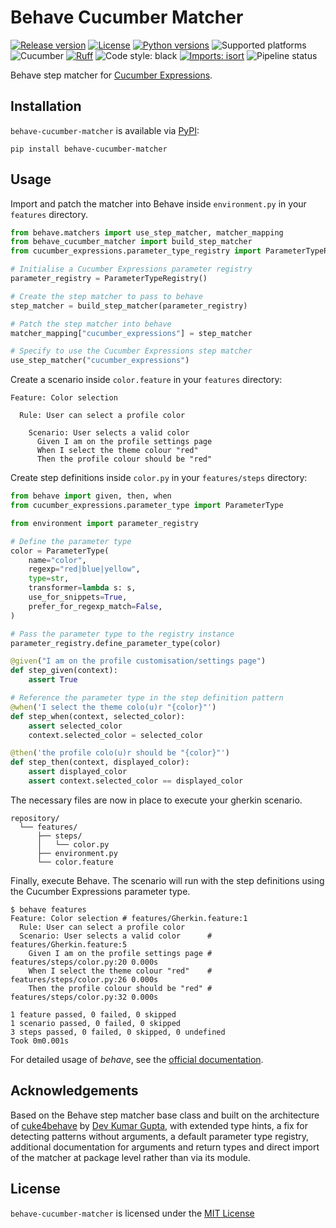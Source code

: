 # Behave Cucumber Matcher

[![Release version](https://img.shields.io/badge/dynamic/json?color=green&label=version&query=%24.info.version&url=https%3A%2F%2Ftest.pypi.org%2Fpypi%2Fbehave-cucumber-matcher%2Fjson)](https://test.pypi.org/pypi/behave-cucumber-matcher)
[![License](https://img.shields.io/pypi/l/behave-cucumber-matcher.svg)](https://pypi.python.org/pypi/behave-cucumber-matcher)
[![Python versions](https://img.shields.io/pypi/pyversions/behave-cucumber-matcher.svg)](https://pypi.org/pypi/behave-cucumber-matcher)
![Supported platforms](https://img.shields.io/badge/platforms-macOS%20%7C%20Windows%20%7C%20Linux-green)
![Cucumber](https://img.shields.io/badge/cucumber-gray?style=flat&logo=cucumber)
[![Ruff](https://img.shields.io/endpoint?url=https://raw.githubusercontent.com/astral-sh/ruff/main/assets/badge/v2.json)](https://github.com/astral-sh/ruff)
![Code style: black](https://img.shields.io/badge/code%20style-black-000000.svg)
[![Imports: isort](https://img.shields.io/badge/%20imports-isort-%231674b1?style=flat&labelColor=ef8336)](https://pycqa.github.io/isort/)
![Pipeline status](https://github.com/kieran-ryan/behave-cucumber-matcher/actions/workflows/main.yml/badge.svg)

Behave step matcher for [Cucumber Expressions](https://github.com/cucumber/cucumber-expressions).

## Installation

`behave-cucumber-matcher` is available via [PyPI](https://pypi.org/project/behave_cucumber_matcher/):

```console
pip install behave-cucumber-matcher
```

## Usage

Import and patch the matcher into Behave inside `environment.py` in your `features` directory.

```python
from behave.matchers import use_step_matcher, matcher_mapping
from behave_cucumber_matcher import build_step_matcher
from cucumber_expressions.parameter_type_registry import ParameterTypeRegistry

# Initialise a Cucumber Expressions parameter registry
parameter_registry = ParameterTypeRegistry()

# Create the step matcher to pass to behave
step_matcher = build_step_matcher(parameter_registry)

# Patch the step matcher into behave
matcher_mapping["cucumber_expressions"] = step_matcher

# Specify to use the Cucumber Expressions step matcher
use_step_matcher("cucumber_expressions")
```

Create a scenario inside `color.feature` in your `features` directory:

```gherkin
Feature: Color selection

  Rule: User can select a profile color

    Scenario: User selects a valid color
      Given I am on the profile settings page
      When I select the theme colour "red"
      Then the profile colour should be "red"
```

Create step definitions inside `color.py` in your `features/steps` directory:

```python
from behave import given, then, when
from cucumber_expressions.parameter_type import ParameterType

from environment import parameter_registry

# Define the parameter type
color = ParameterType(
    name="color",
    regexp="red|blue|yellow",
    type=str,
    transformer=lambda s: s,
    use_for_snippets=True,
    prefer_for_regexp_match=False,
)

# Pass the parameter type to the registry instance
parameter_registry.define_parameter_type(color)

@given("I am on the profile customisation/settings page")
def step_given(context):
    assert True

# Reference the parameter type in the step definition pattern
@when('I select the theme colo(u)r "{color}"')
def step_when(context, selected_color):
    assert selected_color
    context.selected_color = selected_color

@then('the profile colo(u)r should be "{color}"')
def step_then(context, displayed_color):
    assert displayed_color
    assert context.selected_color == displayed_color
```

The necessary files are now in place to execute your gherkin scenario.

```console
repository/
  └── features/
      ├── steps/
      │   └── color.py
      ├── environment.py
      └── color.feature
```

Finally, execute Behave. The scenario will run with the step definitions using the Cucumber Expressions parameter type.

```console
$ behave features
Feature: Color selection # features/Gherkin.feature:1
  Rule: User can select a profile color
  Scenario: User selects a valid color      # features/Gherkin.feature:5
    Given I am on the profile settings page # features/steps/color.py:20 0.000s
    When I select the theme colour "red"    # features/steps/color.py:26 0.000s
    Then the profile colour should be "red" # features/steps/color.py:32 0.000s

1 feature passed, 0 failed, 0 skipped
1 scenario passed, 0 failed, 0 skipped
3 steps passed, 0 failed, 0 skipped, 0 undefined
Took 0m0.001s
```

For detailed usage of _behave_, see the [official documentation](https://behave.readthedocs.io).

## Acknowledgements

Based on the Behave step matcher base class and built on the architecture of [cuke4behave](https://gitlab.com/cuke4behave/cuke4behave) by [Dev Kumar Gupta](https://github.com/mrkaiser), with extended type hints, a fix for detecting patterns without arguments, a default parameter type registry, additional documentation for arguments and return types and direct import of the matcher at package level rather than via its module.

## License

`behave-cucumber-matcher` is licensed under the [MIT License](https://opensource.org/licenses/MIT)
